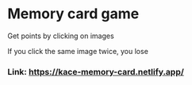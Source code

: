 # Memory card game
Get points by clicking on images

If you click the same image twice, you lose

### Link: https://kace-memory-card.netlify.app/